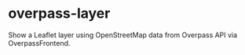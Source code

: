 # overpass-layer
Show a Leaflet layer using OpenStreetMap data from Overpass API via OverpassFrontend.

